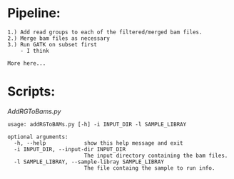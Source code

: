 # Pipeline: #


    1.) Add read groups to each of the filtered/merged bam files. 
    2.) Merge bam files as necessary
    3.) Run GATK on subset first
        - I think
    
    More here...


# Scripts: #

*AddRGToBams.py* 

    usage: addRGToBAMs.py [-h] -i INPUT_DIR -l SAMPLE_LIBRAY

    optional arguments:
      -h, --help            show this help message and exit
      -i INPUT_DIR, --input-dir INPUT_DIR
                            The input directory containing the bam files.
      -l SAMPLE_LIBRAY, --sample-libray SAMPLE_LIBRAY
                            The file containg the sample to run info.


